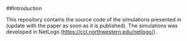 ##Introduction

This repository contains the source code of the simulations presented in (update with the paper as soon as it is published). 
The simulations was developed in NetLogo (https://ccl.northwestern.edu/netlogo/).